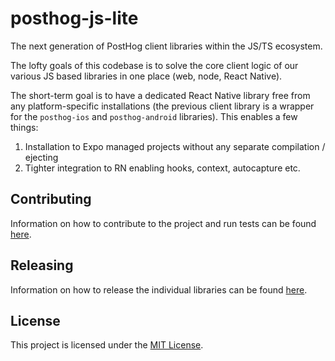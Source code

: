 # posthog-js-lite

The next generation of PostHog client libraries within the JS/TS ecosystem.

The lofty goals of this codebase is to solve the core client logic of our various JS based libraries in one place (web, node, React Native).

The short-term goal is to have a dedicated React Native library free from any platform-specific installations (the previous client library is a wrapper for the `posthog-ios` and `posthog-android` libraries). This enables a few things:

1. Installation to Expo managed projects without any separate compilation / ejecting
2. Tighter integration to RN enabling hooks, context, autocapture etc.

## Contributing

Information on how to contribute to the project and run tests can be found [here](CONTRIBUTING.md).

## Releasing

Information on how to release the individual libraries can be found [here](RELEASE.md).

## License

This project is licensed under the [MIT License](LICENSE).

